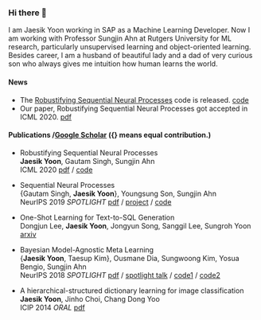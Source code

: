 ### Hi there 👋

I am Jaesik Yoon working in SAP as a Machine Learning Developer. Now I am working with Professor Sungjin Ahn at Rutgers University for ML research, particularly unsupervised learning and object-oriented learning. Besides career, I am a husband of beautiful lady and a dad of very curious son who always gives me intuition how human learns the world.

#### News

- The [Robustifying Sequential Neural Processes](https://proceedings.icml.cc/static/paper_files/icml/2020/4915-Paper.pdf) code is released. [code](https://github.com/jsikyoon/ASNP-RMR)
- Our paper, Robustifying Sequential Neural Processes got accepted in ICML 2020. [pdf](https://proceedings.icml.cc/static/paper_files/icml/2020/4915-Paper.pdf)

#### Publications /[Google Scholar](https://scholar.google.com/citations?user=qboyyIAAAAAJ) ({} means equal contribution.)

- Robustifying Sequential Neural Processes  
  **Jaesik Yoon**, Gautam Singh, Sungjin Ahn  
  ICML 2020 [pdf](https://proceedings.icml.cc/static/paper_files/icml/2020/4915-Paper.pdf) / [code](https://github.com/jsikyoon/ASNP-RMR)

- Sequential Neural Processes  
  {Gautam Singh, **Jaesik Yoon**}, Youngsung Son, Sungjin Ahn  
  NeurIPS 2019 *SPOTLIGHT* [pdf](https://papers.nips.cc/paper/9214-sequential-neural-processes.pdf) / [project](https://sites.google.com/view/sequential-neural-processes) / [code](https://github.com/singhgautam/snp)

- One-Shot Learning for Text-to-SQL Generation  
  Dongjun Lee, **Jaesik Yoon**, Jongyun Song, Sanggil Lee, Sungroh Yoon  
  [arxiv](https://arxiv.org/abs/1905.11499)
  
- Bayesian Model-Agnostic Meta Learning  
  {**Jaesik Yoon**, Taesup Kim}, Ousmane Dia, Sungwoong Kim, Yosua Bengio, Sungjin Ahn  
  NeurIPS 2018 *SPOTLIGHT* [pdf](https://papers.nips.cc/paper/7963-bayesian-model-agnostic-meta-learning.pdf) / [spotlight talk](https://www.youtube.com/watch?v=z5EZzh63KXI&t=143s) / [code1](https://github.com/jsikyoon/bmaml) / [code2](https://github.com/jsikyoon/bmaml_rl)

- A hierarchical-structured dictionary learning for image classification  
  **Jaesik Yoon**, Jinho Choi, Chang Dong Yoo  
  ICIP 2014 *ORAL* [pdf](https://slsp.kaist.ac.kr/paperdata/A_hierarchical_structured.pdf)
  
<!--
**jsikyoon/jsikyoon** is a ✨ _special_ ✨ repository because its `README.md` (this file) appears on your GitHub profile.

Here are some ideas to get you started:

- 🔭 I’m currently working on ...
- 🌱 I’m currently learning ...
- 👯 I’m looking to collaborate on ...
- 🤔 I’m looking for help with ...
- 💬 Ask me about ...
- 📫 How to reach me: ...
- 😄 Pronouns: ...
- ⚡ Fun fact: ...
-->
